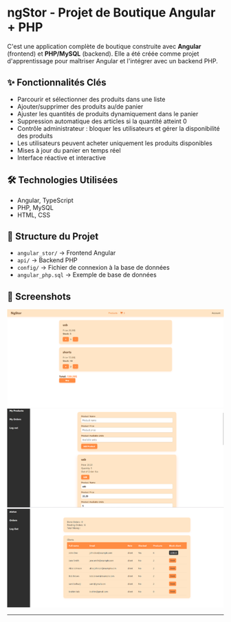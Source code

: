 # ngStor - Projet de Boutique Angular + PHP

C'est une application complète de boutique construite avec **Angular** (frontend) et **PHP/MySQL** (backend).
Elle a été créée comme projet d'apprentissage pour maîtriser Angular et l'intégrer avec un backend PHP.

## ✨ Fonctionnalités Clés

* Parcourir et sélectionner des produits dans une liste
* Ajouter/supprimer des produits au/de panier
* Ajuster les quantités de produits dynamiquement dans le panier
* Suppression automatique des articles si la quantité atteint 0
* Contrôle administrateur : bloquer les utilisateurs et gérer la disponibilité des produits
* Les utilisateurs peuvent acheter uniquement les produits disponibles
* Mises à jour du panier en temps réel
* Interface réactive et interactive

## 🛠 Technologies Utilisées

* Angular, TypeScript
* PHP, MySQL
* HTML, CSS

## 📂 Structure du Projet

* `angular_stor/` → Frontend Angular
* `api/` → Backend PHP
* `config/` → Fichier de connexion à la base de données
* `angular_php.sql` → Exemple de base de données

## 📸 Screenshots
![Cart](https://github.com/belhadj-yahya/ngStor-angular-stor/blob/44eb890e580e51b7c226f829a04906d608cb6be4/Screenshot%202025-08-20%20144228.png)
![page du compte utilisateur](https://github.com/belhadj-yahya/ngStor-angular-stor/blob/44eb890e580e51b7c226f829a04906d608cb6be4/Screenshot%202025-08-20%20144246.png)
![page de contrôle d'administration pour les utilisateurs](https://github.com/belhadj-yahya/ngStor-angular-stor/blob/44eb890e580e51b7c226f829a04906d608cb6be4/Screenshot%202025-08-20%20144326.png)


---
